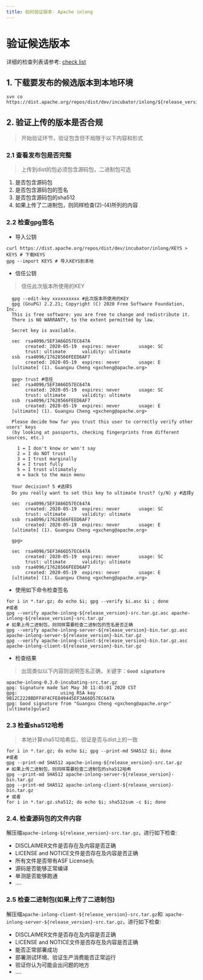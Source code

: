```yaml
---
title: 如何验证版本- Apache inlong
---
```


# 验证候选版本

详细的检查列表请参考: [check list](https://cwiki.apache.org/confluence/display/INCUBATOR/Incubator+Release+Checklist)

## 1. 下载要发布的候选版本到本地环境
```shell
svn co https://dist.apache.org/repos/dist/dev/incubator/inlong/${release_version}-${rc_version}/
```
## 2. 验证上传的版本是否合规
> 开始验证环节，验证包含但不局限于以下内容和形式

### 2.1 查看发布包是否完整
> 上传到dist的包必须包含源码包，二进制包可选

1. 是否包含源码包
2. 是否包含源码包的签名
3. 是否包含源码包的sha512
4. 如果上传了二进制包，则同样检查(2)-(4)所列的内容

### 2.2 检查gpg签名
  - 导入公钥
  ```shell
  curl https://dist.apache.org/repos/dist/dev/incubator/inlong/KEYS > KEYS # 下载KEYS
  gpg --import KEYS # 导入KEYS到本地
  ```
  - 信任公钥
  > 信任此次版本所使用的KEY
  ```shell
    gpg --edit-key xxxxxxxxxx #此次版本所使用的KEY
    gpg (GnuPG) 2.2.21; Copyright (C) 2020 Free Software Foundation, Inc.
    This is free software: you are free to change and redistribute it.
    There is NO WARRANTY, to the extent permitted by law.
    
    Secret key is available.
    
    sec  rsa4096/5EF3A66D57EC647A
         created: 2020-05-19  expires: never       usage: SC  
         trust: ultimate      validity: ultimate
    ssb  rsa4096/17628566FEED6AF7
         created: 2020-05-19  expires: never       usage: E   
    [ultimate] (1). Guangxu Cheng <gxcheng@apache.org>
    
    gpg> trust #信任
    sec  rsa4096/5EF3A66D57EC647A
         created: 2020-05-19  expires: never       usage: SC  
         trust: ultimate      validity: ultimate
    ssb  rsa4096/17628566FEED6AF7
         created: 2020-05-19  expires: never       usage: E   
    [ultimate] (1). Guangxu Cheng <gxcheng@apache.org>
    
    Please decide how far you trust this user to correctly verify other users' keys
    (by looking at passports, checking fingerprints from different sources, etc.)
    
      1 = I don't know or won't say
      2 = I do NOT trust
      3 = I trust marginally
      4 = I trust fully
      5 = I trust ultimately
      m = back to the main menu
    
    Your decision? 5 #选择5
    Do you really want to set this key to ultimate trust? (y/N) y #选择y
                                                                 
    sec  rsa4096/5EF3A66D57EC647A
         created: 2020-05-19  expires: never       usage: SC  
         trust: ultimate      validity: ultimate
    ssb  rsa4096/17628566FEED6AF7
         created: 2020-05-19  expires: never       usage: E   
    [ultimate] (1). Guangxu Cheng <gxcheng@apache.org>
    
    gpg> 
         
    sec  rsa4096/5EF3A66D57EC647A
         created: 2020-05-19  expires: never       usage: SC  
         trust: ultimate      validity: ultimate
    ssb  rsa4096/17628566FEED6AF7
         created: 2020-05-19  expires: never       usage: E   
    [ultimate] (1). Guangxu Cheng <gxcheng@apache.org>
  ```
  - 使用如下命令检查签名
  ```shell
  for i in *.tar.gz; do echo $i; gpg --verify $i.asc $i ; done
  #或者
  gpg --verify apache-inlong-${release_version}-src.tar.gz.asc apache-inlong-${release_version}-src.tar.gz
  # 如果上传二进制包，则同样需要检查二进制包的签名是否正确
  gpg --verify apache-inlong-server-${release_version}-bin.tar.gz.asc apache-inlong-server-${release_version}-bin.tar.gz
  gpg --verify apache-inlong-client-${release_version}-bin.tar.gz.asc apache-inlong-client-${release_version}-bin.tar.gz
```
  - 检查结果
  > 出现类似以下内容则说明签名正确，关键字：**`Good signature`**
```shell
apache-inlong-0.3.0-incubating-src.tar.gz
gpg: Signature made Sat May 30 11:45:01 2020 CST
gpg:                using RSA key 9B12C2228BDFF4F4CFE849445EF3A66D57EC647A
gpg: Good signature from "Guangxu Cheng <gxcheng@apache.org>" [ultimate]gular2
```

### 2.3 检查sha512哈希
> 本地计算sha512哈希后，验证是否与dist上的一致
```shell
for i in *.tar.gz; do echo $i; gpg --print-md SHA512 $i; done
#或者
gpg --print-md SHA512 apache-inlong-${release_version}-src.tar.gz
# 如果上传二进制包，则同样需要检查二进制包的sha512哈希
gpg --print-md SHA512 apache-inlong-server-${release_version}-bin.tar.gz
gpg --print-md SHA512 apache-inlong-client-${release_version}-bin.tar.gz
# 或者
for i in *.tar.gz.sha512; do echo $i; sha512sum -c $i; done
```

### 2.4. 检查源码包的文件内容

  解压缩`apache-inlong-${release_version}-src.tar.gz`，进行如下检查:

  - DISCLAIMER文件是否存在及内容是否正确
  - LICENSE and NOTICE文件是否存在及内容是否正确
  - 所有文件是否带有ASF License头
  - 源码是否能够正常编译
  - 单测是否能够跑通
  - ....

### 2.5 检查二进制包(如果上传了二进制包)
  解压缩`apache-inlong-client-${release_version}-src.tar.gz`和`
  apache-inlong-server-${release_version}-src.tar.gz`，进行如下检查:
  - DISCLAIMER文件是否存在及内容是否正确
  - LICENSE and NOTICE文件是否存在及内容是否正确
  - 能否正常部署成功
  - 部署测试环境、验证生产消费能否正常运行
  - 验证你认为可能会出问题的地方
  - ....
